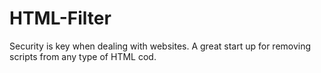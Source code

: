 # HTML-Filter
Security is key when dealing with websites. A great start up for removing scripts from any type of HTML cod.

